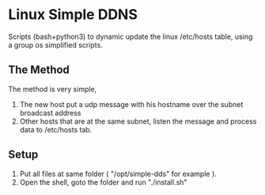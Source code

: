 # Linux Simple DDNS

Scripts (bash+python3) to dynamic update the linux /etc/hosts table, using a group os simplified scripts.

## The Method

The method is very simple, 

1. The new host put a udp message with his hostname over the subnet broadcast address
2. Other hosts that are at the same subnet, listen the message and process data to /etc/hosts tab. 

## Setup

1. Put all files at same folder ( "/opt/simple-dds" for example ).
2. Open the shell, goto the folder and run "./install.sh"
